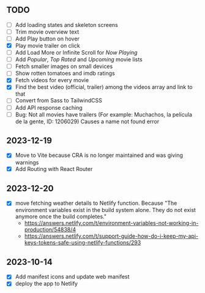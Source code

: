 TODO
---

- [ ] Add loading states and skeleton screens
- [ ] Trim movie overview text
- [ ] Add Play button on hover
- [x] Play movie trailer on click
- [ ] Add Load More or Infinite Scroll for _Now Playing_
- [ ] Add _Popular_, _Top Rated_ and _Upcoming_ movie lists
- [ ] Fetch smaller images on small devices
- [ ] Show rotten tomatoes and imdb ratings
- [x] Fetch videos for every movie
- [x] Find the best video (official, trailer) among the videos array and link to that
- [ ] Convert from Sass to TailwindCSS
- [ ] Add API response caching
- [ ] Bug: Not all movies have trailers (For example: Muchachos, la película de la gente, ID: 1206029) Causes a name not found error

## 2023-12-19
- [x] Move to Vite because CRA is no longer maintained and was giving warnings
- [x] Add Routing with React Router

## 2023-12-20
- [x] move fetching weather details to Netlify function. Because "The environment variables exist in the build system alone. They do not exist anymore once the build completes."
  - https://answers.netlify.com/t/environment-variables-not-working-in-production/54838/4
  - https://answers.netlify.com/t/support-guide-how-do-i-keep-my-api-keys-tokens-safe-using-netlify-functions/293

## 2023-10-14
- [x] Add manifest icons and update web manifest
- [x] deploy the app to Netlify